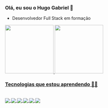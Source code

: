 
### Olá, eu sou o Hugo Gabriel 👋
  - Desenvolvedor Full Stack em formação
  

<div>
 <a href="https://github.com/hugo-gsv">
  <img height="160em" src="https://github-readme-stats.vercel.app/api?username=hugo-gsv&show_icons=true&theme=dracula&count_private=true&"/>
  <img height="160em" src="https://github-readme-stats.vercel.app/api/top-langs/?username=hugo-gsv&layout=compact&langs_count=16&theme=dracula&count_private=true&"/>
</div>

### Tecnologias que estou aprendendo 👨‍💻

<div style="display:inline_block"><br>
    <img align="center" src="https://img.shields.io/badge/JavaScript-F7DF1E?style=for-the-badge&logo=javascript&logoColor=black">
    <img align="center" src="https://img.shields.io/badge/Node.js-43853D?style=for-the-badge&logo=node.js&logoColor=white">
    <img align="center" src="https://img.shields.io/badge/HTML5-E34F26?style=for-the-badge&logo=html5&logoColor=white">
    <img align="center" src="https://img.shields.io/badge/CSS3-1572B6?style=for-the-badge&logo=css3&logoColor=white">
    <img align="center" src="https://img.shields.io/badge/React-20232A?style=for-the-badge&logo=react&logoColor=61DAFBe">
    <img align="center" src="https://img.shields.io/badge/TypeScript-007ACC?style=for-the-badge&logo=typescript&logoColor=white">



